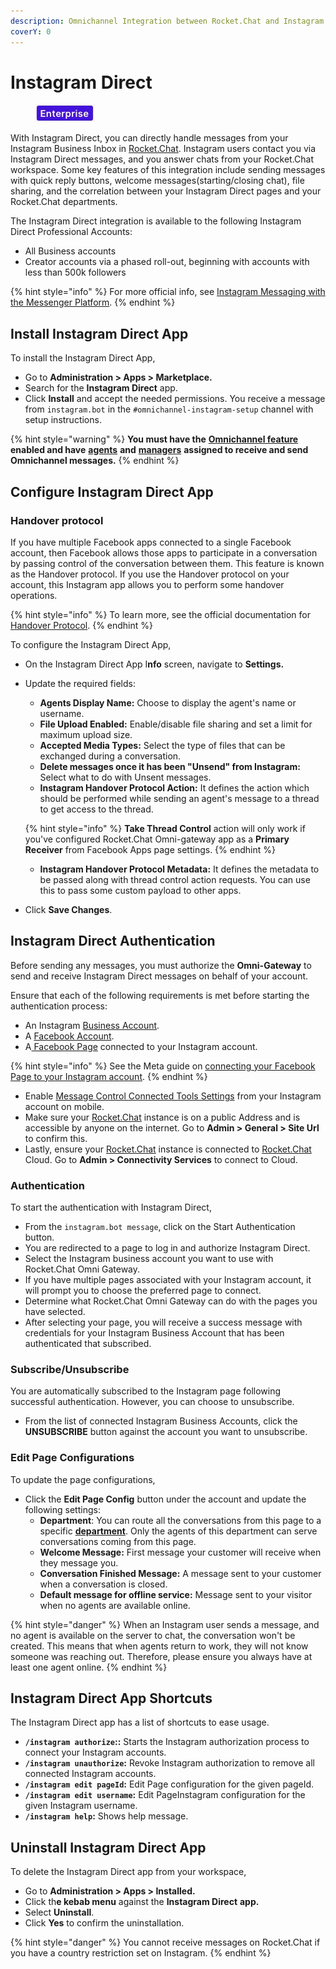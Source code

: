 ```yaml
---
description: Omnichannel Integration between Rocket.Chat and Instagram Messenger API.
coverY: 0
---
```


# Instagram Direct

<figure><img src="../../../../../.gitbook/assets/2021-06-10_22-31-38 (3) (3) (3) (3) (3) (3) (3) (3) (3) (2) (3) (1) (1) (1) (1) (2) (1) (1) (1) (1) (1) (1) (4) (1) (1) (1) (1) (1) (1) (1) (34).jpg" alt=""><figcaption></figcaption></figure>

With Instagram Direct, you can directly handle messages from your Instagram Business Inbox in [Rocket.Chat](http://rocket.chat). Instagram users contact you via Instagram Direct messages, and you answer chats from your Rocket.Chat workspace. Some key features of this integration include sending messages with quick reply buttons, welcome messages(starting/closing chat), file sharing, and the correlation between your Instagram Direct pages and your Rocket.Chat departments.

The Instagram Direct integration is available to the following Instagram Direct Professional Accounts:

* All Business accounts
* Creator accounts via a phased roll-out, beginning with accounts with less than 500k followers

{% hint style="info" %}
For more official info, see [Instagram Messaging with the Messenger Platform](https://developers.facebook.com/docs/messenger-platform/instagram).
{% endhint %}

## Install Instagram Direct App

To install the Instagram Direct App,

* Go to **Administration > Apps > Marketplace.**
* Search for the **Instagram Direct** app.
* Click **Install** and accept the needed permissions. You receive a message from `instagram.bot` in the `#omnichannel-instagram-setup` channel with setup instructions.

{% hint style="warning" %}
**You must have the** [**Omnichannel feature**](https://docs.rocket.chat/use-rocket.chat/omnichannel#enable-omnichannel) **enabled and have** [**agents**](https://docs.rocket.chat/use-rocket.chat/omnichannel/agents) **and** [**managers**](https://docs.rocket.chat/use-rocket.chat/omnichannel/managers) **assigned to receive and send Omnichannel messages.**
{% endhint %}

## Configure Instagram Direct App

### Handover protocol

If you have multiple Facebook apps connected to a single Facebook account, then Facebook allows those apps to participate in a conversation by passing control of the conversation between them. This feature is known as the Handover protocol. If you use the Handover protocol on your account, this Instagram app allows you to perform some handover operations. &#x20;

{% hint style="info" %}
To learn more, see the official documentation for [Handover Protocol](https://developers.facebook.com/docs/messenger-platform/instagram/features/handover-protocol).
{% endhint %}

To configure the Instagram Direct App,

* On the Instagram Direct App I**nfo** screen, navigate to **Settings.**
*   Update the required fields:

    * **Agents Display Name:** Choose to display the agent's name or username.
    * **File Upload Enabled:** Enable/disable file sharing and set a limit for maximum upload size.
    * **Accepted Media Types:** Select the type of files that can be exchanged during a conversation.
    * **Delete messages once it has been "Unsend" from Instagram:** Select what to do with Unsent messages.
    * **Instagram Handover Protocol Action:** It defines the action which should be performed while sending an agent's message to a thread to get access to the thread.



    {% hint style="info" %}
    **Take Thread Control** action will only work if you've configured Rocket.Chat Omni-gateway app as a **Primary Receiver** from Facebook Apps page settings.
    {% endhint %}



    * **Instagram Handover Protocol Metadata:** It defines the metadata to be passed along with thread control action requests. You can use this to pass some custom payload to other apps.
* Click **Save Changes**.

## Instagram Direct Authentication

Before sending any messages, you must authorize the **Omni-Gateway** to send and receive Instagram Direct messages on behalf of your account.

Ensure that each of the following requirements is met before starting the authentication process:

* An Instagram [Business Account](https://help.instagram.com/502981923235522?fbclid=IwAR0TNcoToWKAq8OTOH4VjUC75NSk8EyqFW2Xz5KWDX7SsYK-9rNYppMMnLs).
* A [Facebook Account](https://www.facebook.com/).&#x20;
* A[ Facebook Page](https://www.facebook.com/pages/creation/) connected to your Instagram account.&#x20;

{% hint style="info" %}
&#x20;See the Meta guide on [connecting your Facebook Page to your Instagram account](https://help.instagram.com/570895513091465/?helpref=related\_articles).
{% endhint %}

* Enable [Message Control Connected Tools Settings](https://developers.facebook.com/docs/messenger-platform/instagram/get-started#connected-tools-toggle) from your Instagram account on mobile.
* Make sure your [Rocket.Chat](http://rocket.chat) instance is on a public Address and is accessible by anyone on the internet. Go to **Admin > General > Site Url** to confirm this.
* &#x20;Lastly, ensure your [Rocket.Chat](http://rocket.chat) instance is connected to [Rocket.Chat](http://rocket.chat) Cloud. Go to **Admin > Connectivity Services** to connect to Cloud.

### Authentication

To start the authentication with Instagram Direct,

* From the `instagram.bot message`, click on the Start Authentication button.
* You are redirected to a page to log in and authorize Instagram Direct.
* Select the Instagram business account you want to use with Rocket.Chat Omni Gateway.
* If you have multiple pages associated with your Instagram account, it will prompt you to choose the preferred page to connect.
* Determine what Rocket.Chat Omni Gateway can do with the pages you have selected.
* After selecting your page, you will receive a success message with credentials for your  Instagram Business Account that has been authenticated that subscribed.

### Subscribe/Unsubscribe

You are automatically subscribed to the Instagram page following successful authentication. However, you can choose to unsubscribe.

* From the list of connected Instagram Business Accounts, click the **UNSUBSCRIBE** button against the account you want to unsubscribe.

### Edit Page Configurations

To update the page configurations,

* Click the **Edit Page Config** button under the account and update the following settings:
  * **Department**: You can route all the conversations from this page to a specific [**department**](../../../../../use-rocket.chat/omnichannel/departments.md). Only the agents of this department can serve conversations coming from this page.
  * **Welcome Message:** First message your customer will receive when they message you.
  * **Conversation Finished Message:** A message sent to your customer when a conversation is closed.
  * **Default message for offline service:** Message sent to your visitor when no agents are available online.

{% hint style="danger" %}
When an Instagram user sends a message, and no agent is available on the server to chat, the conversation won't be created. This means that when agents return to work, they will not know someone was reaching out. Therefore, please ensure you always have at least one agent online.
{% endhint %}

## Instagram Direct App Shortcuts

The Instagram Direct app has a list of shortcuts to ease usage.&#x20;

* **`/instagram authorize`::** Starts the Instagram authorization process to connect your Instagram accounts.
* **`/instagram unauthorize`:** Revoke Instagram authorization to remove all connected Instagram accounts.
* **`/instagram edit pageId`:** Edit Page configuration for the given pageId.
* **`/instagram edit username`:** Edit PageInstagram configuration for the given Instagram username.
* **`/instagram help`:** Shows help message.

## Uninstall Instagram Direct App

To delete the Instagram Direct app from your workspace,

* Go to **Administration > Apps > Installed.**
* Click th**e kebab menu** against the **Instagram Direct** **app.**
* Select **Uninstall**.
* Click **Yes** to confirm the uninstallation.

{% hint style="danger" %}
You cannot receive messages on Rocket.Chat if you have a country restriction set on Instagram.
{% endhint %}
